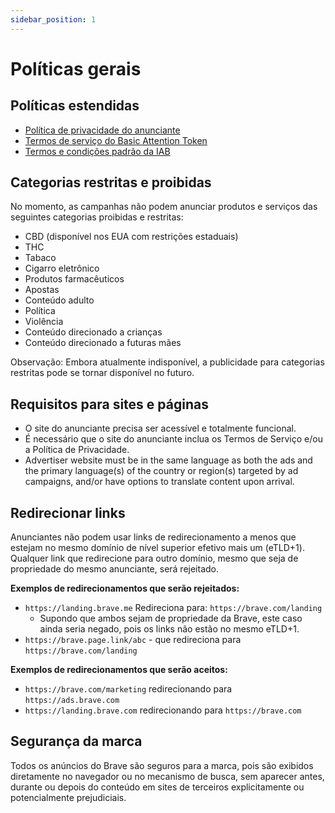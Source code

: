 ```yaml
---
sidebar_position: 1
---
```


# Políticas gerais

## Políticas estendidas

- [Política de privacidade do anunciante](https://brave.com/privacy/advertiser/)
- [Termos de serviço do Basic Attention Token](https://basicattentiontoken.org/advertiser-terms-of-service/)
- [Termos e condições padrão da IAB](https://www.iab.com/wp-content/uploads/2015/06/IAB_4As-tsandcs-FINAL.pdf)

## Categorias restritas e proibidas

No momento, as campanhas não podem anunciar produtos e serviços das seguintes categorias proibidas e restritas:

- CBD (disponível nos EUA com restrições estaduais)
- THC
- Tabaco
- Cigarro eletrônico
- Produtos farmacêuticos
- Apostas
- Conteúdo adulto
- Política
- Violência
- Conteúdo direcionado a crianças
- Conteúdo direcionado a futuras mães

Observação: Embora atualmente indisponível, a publicidade para categorias restritas pode se tornar disponível no futuro.

## Requisitos para sites e páginas

- O site do anunciante precisa ser acessível e totalmente funcional.
- É necessário que o site do anunciante inclua os Termos de Serviço e/ou a Política de Privacidade.
- Advertiser website must be in the same language as both the ads and the primary language(s) of the country or region(s) targeted by ad campaigns, and/or have options to translate content upon arrival.

## Redirecionar links

Anunciantes não podem usar links de redirecionamento a menos que estejam no mesmo domínio de nível superior efetivo mais um (eTLD+1). Qualquer link que redirecione para outro domínio, mesmo que seja de propriedade do mesmo anunciante, será rejeitado.

**Exemplos de redirecionamentos que serão rejeitados:**

- `https://landing.brave.me` Redireciona para: `https://brave.com/landing`
  - Supondo que ambos sejam de propriedade da Brave, este caso ainda seria negado, pois os links não estão no mesmo eTLD+1.
- `https://brave.page.link/abc` - que redireciona para `https://brave.com/landing`

**Exemplos de redirecionamentos que serão aceitos:**

- `https://brave.com/marketing` redirecionando para `https://ads.brave.com`
- `https://landing.brave.com` redirecionando para `https://brave.com`

## Segurança da marca

Todos os anúncios do Brave são seguros para a marca, pois são exibidos diretamente no navegador ou no mecanismo de busca, sem aparecer antes, durante ou depois do conteúdo em sites de terceiros explicitamente ou potencialmente prejudiciais.
